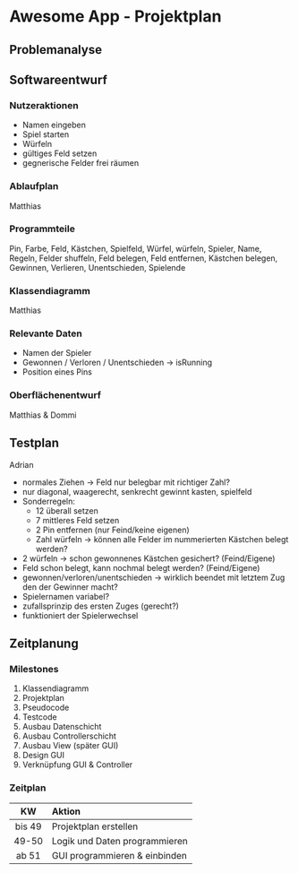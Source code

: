 ﻿# Awesome App - Projektplan

## Problemanalyse

## Softwareentwurf

### Nutzeraktionen
- Namen eingeben
- Spiel starten
- Würfeln
- gültiges Feld setzen
- gegnerische Felder frei räumen

### Ablaufplan
Matthias

### Programmteile
Pin, Farbe, Feld, Kästchen, Spielfeld, Würfel, würfeln, Spieler, Name, Regeln, Felder shuffeln, Feld belegen, Feld entfernen, Kästchen belegen, Gewinnen, Verlieren, Unentschieden, Spielende

### Klassendiagramm
Matthias

### Relevante Daten
- Namen der Spieler
- Gewonnen / Verloren / Unentschieden -> isRunning
- Position eines Pins

### Oberflächenentwurf
Matthias & Dommi

## Testplan
Adrian
- normales Ziehen -> Feld nur belegbar mit richtiger Zahl?
- nur diagonal, waagerecht, senkrecht gewinnt kasten, spielfeld
- Sonderregeln:
  - 12 überall setzen
  - 7 mittleres Feld setzen
  - 2 Pin entfernen (nur Feind/keine eigenen)
  - Zahl würfeln -> können alle Felder im nummerierten Kästchen belegt werden?
- 2 würfeln -> schon gewonnenes Kästchen gesichert? (Feind/Eigene)
- Feld schon belegt, kann nochmal belegt werden? (Feind/Eigene)
- gewonnen/verloren/unentschieden -> wirklich beendet mit letztem Zug den der Gewinner macht?
- Spielernamen variabel?
- zufallsprinzip des ersten Zuges (gerecht?)
- funktioniert der Spielerwechsel


## Zeitplanung

### Milestones

1. Klassendiagramm
2. Projektplan
3. Pseudocode
4. Testcode
5. Ausbau Datenschicht
6. Ausbau Controllerschicht
7. Ausbau View (später GUI)
8. Design GUI
9. Verknüpfung GUI & Controller

### Zeitplan

|KW|Aktion|
|:----:|:----|
|bis 49|Projektplan erstellen|
|49-50|Logik und Daten programmieren|
|ab 51|GUI programmieren & einbinden|